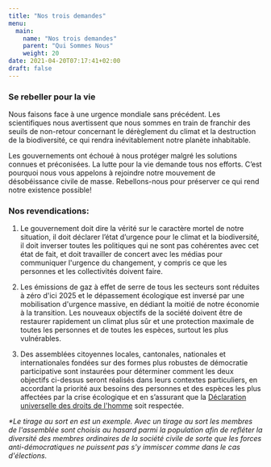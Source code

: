 ```yaml
---
title: "Nos trois demandes"
menu:
  main:
    name: "Nos trois demandes"
    parent: "Qui Sommes Nous"
    weight: 20
date: 2021-04-20T07:17:41+02:00
draft: false
---
```


### Se rebeller pour la <span class="green-fucxed">vie</span>

Nous faisons face à une urgence mondiale sans précédent. Les scientifiques nous avertissent que nous sommes en train de franchir des seuils de non-retour concernant le dérèglement du climat et la destruction de la biodiversité, ce qui rendra inévitablement notre planète inhabitable.

Les gouvernements ont échoué à nous protéger malgré les solutions connues et préconisées. La lutte pour la vie demande tous nos efforts. C’est pourquoi nous vous appelons à rejoindre notre mouvement de désobéissance civile de masse. Rebellons-nous pour préserver ce qui rend notre existence possible!

### Nos revendications:

1. Le gouvernement doit dire la vérité sur le caractère mortel de notre situation, il doit déclarer l’état d’urgence pour le climat et la biodiversité, il doit inverser toutes les politiques qui ne sont pas cohérentes avec cet état de fait, et doit travailler de concert avec les médias pour communiquer l'urgence du changement, y compris ce que les personnes et les collectivités doivent faire.

2. Les émissions de gaz à effet de serre de tous les secteurs sont réduites à zéro d'ici 2025 et le dépassement écologique est inversé par une mobilisation d'urgence massive, en dédiant la moitié de notre économie à la transition. Les nouveaux objectifs de la société doivent être de restaurer rapidement un climat plus sûr et une protection maximale de toutes les personnes et de toutes les espèces, surtout les plus vulnérables.

3. Des assemblées citoyennes locales, cantonales, nationales et internationales fondées sur des formes plus robustes de démocratie participative sont instaurées pour déterminer comment les deux objectifs ci-dessus seront réalisés dans leurs contextes particuliers, en accordant la priorité aux besoins des personnes et des espèces les plus affectées par la crise écologique et en s’assurant que la [Déclaration universelle des droits de l'homme](https://www.un.org/en/universal-declaration-human-rights/) soit respectée.

_\*Le tirage au sort en est un exemple. Avec un tirage au sort les membres de l'assemblée sont choisis au hasard parmi la population afin de refléter la diversité des membres ordinaires de la société civile de sorte que les forces anti-démocratiques ne puissent pas s'y immiscer comme dans le cas d'élections._
